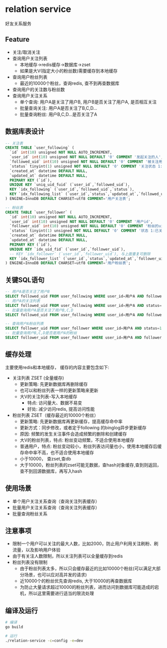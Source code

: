 # relation service

好友关系服务

## Feature

- 关注/取消关注
- 查询用户关注列表
  - 本地缓存->redis缓存->数据库->zset
  - 如果是大V(指定大小的粉丝数)需要缓存到本地缓存
- 查询用户粉丝列表
  - 最近的10000个粉丝，查询redis, 查不到再查数据库
- 查询用户的关注数与粉丝数
- 查询用户关注关系
  - 单个查询: 用户A是关注了用户B, 用户B是否关注了用户A, 是否相互关注
  - 批量查询关注: 用户A是否关注了B,C,D...
  - 批量查询粉丝: 用户B,C,D...是否关注了A

## 数据库表设计

```sql
-- 关注表
CREATE TABLE `user_following` (
  `id` int(10) unsigned NOT NULL AUTO_INCREMENT,
  `user_id` int(10) unsigned NOT NULL DEFAULT '0' COMMENT '发起关注的人',
  `followed_uid` int(10) unsigned NOT NULL DEFAULT '0' COMMENT '被关注用户的uid',
  `status` tinyint(1) unsigned NOT NULL DEFAULT '0' COMMENT '关注状态 1:已关注 0:取消关注',
  `created_at` datetime DEFAULT NULL,
  `updated_at` datetime DEFAULT NULL,
  PRIMARY KEY (`id`),
  UNIQUE KEY `uniq_uid_fuid` (`user_id`,`followed_uid`),
  KEY `idx_following` (`user_id`,`followed_uid`,`status`),
  KEY `idx_following_list` (`user_id`,`status`,`updated_at`,`followed_uid`)
) ENGINE=InnoDB DEFAULT CHARSET=utf8 COMMENT='用户关注表';

-- 粉丝表
CREATE TABLE `user_follower` (
  `id` int(10) unsigned NOT NULL AUTO_INCREMENT,
  `user_id` int(10) unsigned NOT NULL DEFAULT '0' COMMENT '用户id',
  `follower_uid` int(10) unsigned NOT NULL DEFAULT '0' COMMENT '粉丝的uid',
  `status` tinyint(1) unsigned NOT NULL DEFAULT '0' COMMENT '状态 1:已关注 0:取消关注',
  `created_at` datetime DEFAULT NULL,
  `updated_at` datetime DEFAULT NULL,
  PRIMARY KEY (`id`),
  UNIQUE KEY `idx_uid_fid` (`user_id`,`follower_uid`),
  -- KEY `idx_follower` (`user_id`,`follower_uid`), 与上面重复可删除
  KEY `idx_follower_list` (`user_id`,`status`,`updated_at`,`follower_uid`)
) ENGINE=InnoDB DEFAULT CHARSET=utf8 COMMENT='用户粉丝表';
```

## 关键SQL语句

```sql
-- 用户A是否关注了用户B
SELECT followed_uid FROM user_following WHERE user_id=用户A AND followed_uid=用户B AND status=1;
-- 用户A的关注列表
SELECT followed_uid FROM user_following WHERE user_id=用户A AND status=1 ORDER BY updated_at DESC;
-- 批量查询用户A是否关注了用户B,C,D
SELECT followed_uid FROM user_following WHERE user_id=用户A AND followed_uid IN(用户B, 用户C, 用户D);

-- 查询用户A粉丝列表
SELECT follower_uid FROM user_follower WHERE user_id=用户A AND status=1 ORDER BY updated_at DESC;
-- 批量查询用户B,C,D是否是用户A的粉丝
SELECT follower_uid FROM user_follower WHERE user_id=用户A AND follower_uid IN(用户B, 用户C, 用户D);
```

## 缓存处理

主要使用redis和本地缓存， 缓存的内容主要包含如下:

- 关注列表 ZSET (全量缓存)
  - 更新策略: 先更新数据库再删除缓存
  - 也可以和粉丝列表一样的更新策略来更新
  - 大V的关注列表-写入本地缓存
    - 特点: 访问量大、数据不易变
    - 好处: 减少访问redis, 提高访问性能
- 粉丝列表 ZSET（缓存最近的10000个粉丝）
  - 更新策略: 先更新数据库再更新缓存，提高缓存命中率
  - 更新方式：同步修改，或者定于following 的binglog异步更新缓存
  - 原因: 频繁的发生关注事件会造成频繁的删除和创建缓存
  - 大V的粉丝列表，特点: 粉丝变动频繁，不适合使用本地缓存
  - 普通用户，特点: 粉丝变动较小，粉丝列表访问量也小，使用本地缓存后缓存命中率不高，也不适合使用本地缓存
  - 小于10000， 查zset,查db
  - 大于10000，粉丝列表的zset可能无数据，查hash对象缓存,查到则返回，查不到回源数据库，再写入hash

## 使用场景

- 单个用户关注关系查询（查询关注列表缓存）
- 批量用户关注关系查询（查询关注列表缓存）
- 批量查询粉丝关系

## 注意事项

- 限制一个用户可以关注的最大人数，比如2000，防止用户利用关注刷粉、刷流量，以及影响用户体验
- 由于有关注人数限制，所以关注列表可以全量缓存到redis
- 粉丝列表没有限制
  - 由于粉丝列表太多，所以只会缓存最近的比如10000个粉丝(可以满足大部分场景，也可以应对高并发的请求)
  - 近10000个的粉丝优先查询redis, 大于10000的再查数据库
  - 为防止大量请求超过10000的粉丝列表，进而访问到数据库可能造成的宕机，所以这里需要进行适当的限流处理

## 编译及运行

```bash
# 编译
go build

# 运行
./relation-service -c=config -e=dev
```
